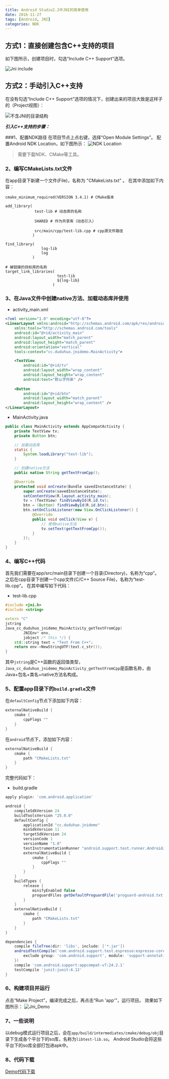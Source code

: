 ```yaml
---
title: Android Studio2.2中JNI的简单使用
date: 2016-11-27
tags: [Android, JNI]
categories: NDK
---
```


## 方式1：直接创建包含C++支持的项目
如下图所示，创建项目时，勾选“Include C++ Support”选项。

![Jni include](http://img.blog.csdn.net/20161127134708974)

## 方式2：手动引入C++支持
在没有勾选“Include C++ Support”选项的情况下，创建出来的项目大致是这样子的（Project视图）：

![不含JNI的目录结构](http://img.blog.csdn.net/20161127135338837)

***引入C++支持的步骤：***

###1、配置NDK路径
在项目节点上点右键，选择“Open Module Settings”。
配置Android NDK Location，如下图所示：
![NDK Location](http://img.blog.csdn.net/20161127142125347)
> 需要下载NDK、CMake等工具。

### 2、编写CMakeLists.txt文件

在app目录下新建一个文件(File)，名称为 "CMakeLists.txt" 。
在其中添加如下内容：  

```
cmake_minimum_required(VERSION 3.4.1) # CMake版本

add_library(
             test-lib # 动态库的名称

             SHARED # 作为共享库（动态引入）

             src/main/cpp/test-lib.cpp # cpp源文件路径
            )

find_library(
                log-lib
                log
            )

# 被链接的目标库的名称
target_link_libraries(
                       test-lib
                       ${log-lib}
                     )

```

### 3、在Java文件中创建native方法、加载动态库并使用

- activity_main.xml

```xml
<?xml version="1.0" encoding="utf-8"?>
<LinearLayout xmlns:android="http://schemas.android.com/apk/res/android"
    xmlns:tools="http://schemas.android.com/tools"
    android:id="@+id/activity_main"
    android:layout_width="match_parent"
    android:layout_height="match_parent"
    android:orientation="vertical"
    tools:context="cc.duduhuo.jnidemo.MainActivity">

    <TextView
        android:id="@+id/tv"
        android:layout_width="wrap_content"
        android:layout_height="wrap_content"
        android:text="默认字符串" />
    
    <Button
        android:id="@+id/btn"
        android:layout_width="match_parent"
        android:layout_height="wrap_content" />
</LinearLayout>
```

- MainActivity.java

```java
public class MainActivity extends AppCompatActivity {
    private TextView tv;
    private Button btn;

    // 加载动态库
    static {
        System.loadLibrary("test-lib");
    }

    // 创建native方法
    public native String getTextFromCpp();

    @Override
    protected void onCreate(Bundle savedInstanceState) {
        super.onCreate(savedInstanceState);
        setContentView(R.layout.activity_main);
        tv = (TextView) findViewById(R.id.tv);
        btn = (Button) findViewById(R.id.btn);
        btn.setOnClickListener(new View.OnClickListener() {
            @Override
            public void onClick(View v) {
                // 使用native方法
                tv.setText(getTextFromCpp());
            }
        });
    }
}
```

### 4、编写C++代码

首先我们需要在app/src/main目录下创建一个目录(Directory)，名称为“cpp”。
之后在cpp目录下创建一个cpp文件(C/C++ Source File)，名称为“test-lib.cpp”。
在其中编写如下代码：

- test-lib.cpp

```cpp
#include <jni.h>
#include <string>

extern "C"
jstring
Java_cc_duduhuo_jnidemo_MainActivity_getTextFromCpp(
        JNIEnv* env,
        jobject /* this */) {
    std::string text = "Text From C++";
    return env->NewStringUTF(text.c_str());
}
```
其中<code>jstring</code>是C++函数的返回值类型，<code>Java_cc_duduhuo_jnidemo_MainActivity_getTextFromCpp</code>是函数名称，由Java+包名+类名+native方法名构成。

### 5、配置app目录下的<code>build.gradle</code>文件

在<code>defaultConfig</code>节点下添加如下内容：

```gradle
externalNativeBuild {
    cmake {
        cppFlags ""
    }
}
```
在<code>android</code>节点下，添加如下内容：
```gradle
externalNativeBuild {
    cmake {
        path "CMakeLists.txt"
    }
}
```
完整代码如下：

- build.gradle

```gradle
apply plugin: 'com.android.application'

android {
    compileSdkVersion 24
    buildToolsVersion "25.0.0"
    defaultConfig {
        applicationId "cc.duduhuo.jnidemo"
        minSdkVersion 11
        targetSdkVersion 24
        versionCode 1
        versionName "1.0"
        testInstrumentationRunner "android.support.test.runner.AndroidJUnitRunner"
        externalNativeBuild {
            cmake {
                cppFlags ""
            }
        }
    }
    buildTypes {
        release {
            minifyEnabled false
            proguardFiles getDefaultProguardFile('proguard-android.txt'), 'proguard-rules.pro'
        }
    }
    externalNativeBuild {
        cmake {
            path "CMakeLists.txt"
        }
    }
}

dependencies {
    compile fileTree(dir: 'libs', include: ['*.jar'])
    androidTestCompile('com.android.support.test.espresso:espresso-core:2.2.2', {
        exclude group: 'com.android.support', module: 'support-annotations'
    })
    compile 'com.android.support:appcompat-v7:24.2.1'
    testCompile 'junit:junit:4.12'
}
```
### 6、构建项目并运行

点击“Make Project”，编译完成之后，再点击“Run 'app'”，运行项目。
效果如下图所示：
![Jni_Demo](http://img.blog.csdn.net/20161127145009324)

### 7、一些说明

以debug模式运行项目之后，会在<code>app/build/intermediates/cmake/debug/obj</code>目录下生成各个平台下的so库，名称为<code>libtest-lib.so</code>。
Android Studio会将这些平台下的so库全部打包进apk中。

### 8、代码下载

[Demo代码下载](http://download.csdn.net/detail/u012939909/9694888)